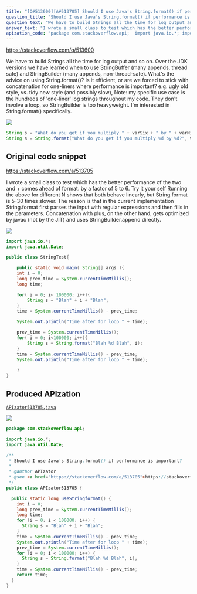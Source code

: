 ```yaml
---
title: "[Q#513600][A#513705] Should I use Java's String.format() if performance is important?"
question_title: "Should I use Java's String.format() if performance is important?"
question_text: "We have to build Strings all the time for log output and so on. Over the JDK versions we have learned when to use StringBuffer (many appends, thread safe) and StringBuilder (many appends, non-thread-safe). What's the advice on using String.format()? Is it efficient, or are we forced to stick with concatenation for one-liners where performance is important? e.g. ugly old style, vs. tidy new style (and possibly slow), Note: my specific use case is the hundreds of 'one-liner' log strings throughout my code. They don't involve a loop, so StringBuilder is too heavyweight. I'm interested in String.format() specifically."
answer_text: "I wrote a small class to test which has the better performance of the two and + comes ahead of format. by a factor of 5 to 6. Try it your self Running the above for different N shows that both behave linearly, but String.format is 5-30 times slower. The reason is that in the current implementation String.format first parses the input with regular expressions and then fills in the parameters. Concatenation with plus, on the other hand, gets optimized by javac (not by the JIT) and uses StringBuilder.append directly."
apization_code: "package com.stackoverflow.api;  import java.io.*; import java.util.Date;  /**  * Should I use Java's String.format() if performance is important?  *  * @author APIzator  * @see <a href=\"https://stackoverflow.com/a/513705\">https://stackoverflow.com/a/513705</a>  */ public class APIzator513705 {    public static long useStringformat() {     int i = 0;     long prev_time = System.currentTimeMillis();     long time;     for (i = 0; i < 100000; i++) {       String s = \"Blah\" + i + \"Blah\";     }     time = System.currentTimeMillis() - prev_time;     System.out.println(\"Time after for loop \" + time);     prev_time = System.currentTimeMillis();     for (i = 0; i < 100000; i++) {       String s = String.format(\"Blah %d Blah\", i);     }     time = System.currentTimeMillis() - prev_time;     return time;   } }"
---
```


https://stackoverflow.com/q/513600

We have to build Strings all the time for log output and so on. Over the JDK versions we have learned when to use StringBuffer (many appends, thread safe) and StringBuilder (many appends, non-thread-safe).
What&#x27;s the advice on using String.format()? Is it efficient, or are we forced to stick with concatenation for one-liners where performance is important?
e.g. ugly old style,
vs. tidy new style (and possibly slow),
Note: my specific use case is the hundreds of &#x27;one-liner&#x27; log strings throughout my code. They don&#x27;t involve a loop, so StringBuilder is too heavyweight. I&#x27;m interested in String.format() specifically.


<div class="code-logo"><img src="/stackoverflow.png" /></div>

```java
String s = "What do you get if you multiply " + varSix + " by " + varNine + "?");
String s = String.format("What do you get if you multiply %d by %d?", varSix, varNine);
```


## Original code snippet

https://stackoverflow.com/a/513705

I wrote a small class to test which has the better performance of the two and + comes ahead of format. by a factor of 5 to 6.
Try it your self
Running the above for different N shows that both behave linearly, but String.format is 5-30 times slower.
The reason is that in the current implementation String.format first parses the input with regular expressions and then fills in the parameters. Concatenation with plus, on the other hand, gets optimized by javac (not by the JIT) and uses StringBuilder.append directly.


<div class="code-logo"><img src="/stackoverflow.png" /></div>

```java
import java.io.*;
import java.util.Date;

public class StringTest{

    public static void main( String[] args ){
    int i = 0;
    long prev_time = System.currentTimeMillis();
    long time;

    for( i = 0; i< 100000; i++){
        String s = "Blah" + i + "Blah";
    }
    time = System.currentTimeMillis() - prev_time;

    System.out.println("Time after for loop " + time);

    prev_time = System.currentTimeMillis();
    for( i = 0; i<100000; i++){
        String s = String.format("Blah %d Blah", i);
    }
    time = System.currentTimeMillis() - prev_time;
    System.out.println("Time after for loop " + time);

    }
}
```

## Produced APIzation

[`APIzator513705.java`](https://github.com/blind-papers/apization-temp-data/raw/main/search/APIzator513705.java)

<div class="code-logo"><img src="/apizator.png" /></div>

```java
package com.stackoverflow.api;

import java.io.*;
import java.util.Date;

/**
 * Should I use Java's String.format() if performance is important?
 *
 * @author APIzator
 * @see <a href="https://stackoverflow.com/a/513705">https://stackoverflow.com/a/513705</a>
 */
public class APIzator513705 {

  public static long useStringformat() {
    int i = 0;
    long prev_time = System.currentTimeMillis();
    long time;
    for (i = 0; i < 100000; i++) {
      String s = "Blah" + i + "Blah";
    }
    time = System.currentTimeMillis() - prev_time;
    System.out.println("Time after for loop " + time);
    prev_time = System.currentTimeMillis();
    for (i = 0; i < 100000; i++) {
      String s = String.format("Blah %d Blah", i);
    }
    time = System.currentTimeMillis() - prev_time;
    return time;
  }
}

```